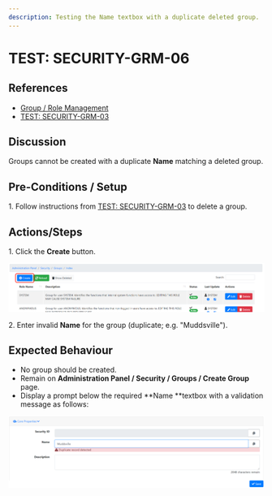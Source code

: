 ```yaml
---
description: Testing the Name textbox with a duplicate deleted group.
---
```


# TEST: SECURITY-GRM-06

## References

* [Group / Role Management](../../../../../operations/security-administration/group-role-management.md)
* [TEST: SECURITY-GRM-03](test-security-grm-03-1.md)

## Discussion

Groups cannot be created with a duplicate **Name** matching a deleted group.

## Pre-Conditions / Setup

1\. Follow instructions from [TEST: SECURITY-GRM-03](test-security-grm-03-1.md) to delete a group.

## Actions/Steps

1\. Click the **Create** button.

![](<../../../../../../.gitbook/assets/image (295).png>)

2\. Enter invalid **Name** for the group (duplicate; e.g. "Muddsville").

## Expected Behaviour

* No group should be created.
* Remain on **Administration Panel / Security / Groups / Create Group** page.
* Display a prompt below the required **Name **textbox with a validation message as follows:

![](<../../../../../../.gitbook/assets/image (328).png>)
